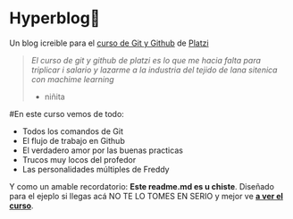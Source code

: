 # Hyperblog💙
Un blog icreible para el [curso de Git y Github](http://https://platzi.com/cursos/git-github/ "curso de Git y Github") de [ Platzi](http://https://platzi.com/ "de Platzi")
>*El curso de git y github de platzi es lo que me hacia falta para triplicar i salario y lazarme a la industria del tejido de lana sitenica con machime learning*
> - niñita

#En este curso vemos de todo:
* Todos los comandos de Git
* El flujo de trabajo en Github
* El verdadero amor por las buenas practicas
* Trucos muy locos del profedor
* Las personalidades múltiples de Freddy

Y como un amable recordatorio: **Este readme.md es u chiste**. Diseñado para el ejeplo si llegas acá NO TE LO TOMES EN SERIO y mejor ve [**a ver el curso**](http://https://platzi.com/cursos/git-github/ "a ver el curso").
